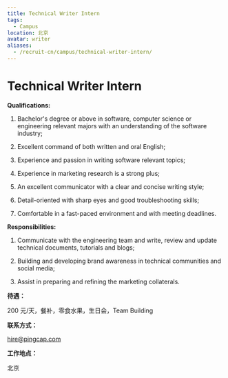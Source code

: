 ```yaml
---
title: Technical Writer Intern
tags:
  - Campus
location: 北京
avatar: writer
aliases:
  - /recruit-cn/campus/technical-writer-intern/
---
```


# Technical Writer Intern

**Qualifications:**

1. Bachelor's degree or above in software, computer science or engineering relevant majors with an understanding of the software industry;

2. Excellent command of both written and oral English;

3. Experience and passion in writing software relevant topics;

4. Experience in marketing research is a strong plus;

5. An excellent communicator with a clear and concise writing style;

6. Detail-oriented with sharp eyes and good troubleshooting skills;

7. Comfortable in a fast-paced environment and with meeting deadlines.

**Responsibilities:**

1. Communicate with the engineering team and write, review and update technical documents, tutorials and blogs;

2. Building and developing brand awareness in technical communities and social media;

3. Assist in preparing and refining the marketing collaterals.

**待遇：**

200 元/天，餐补，零食水果，生日会，Team Building

**联系方式：**

hire@pingcap.com

**工作地点：**

北京
